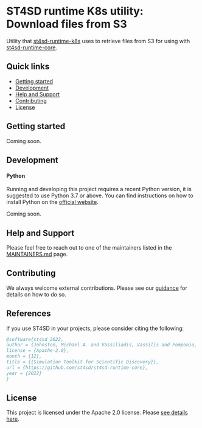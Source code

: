 # ST4SD runtime K8s utility: Download files from S3

Utility that [st4sd-runtime-k8s](https://github.com/st4sd/st4sd-runtime-k8s) uses to retrieve files from S3 for using with [st4sd-runtime-core](https://github.com/st4sd/st4sd-runtime-k8s).

## Quick links

- [Getting started](#getting-started)
- [Development](#development)
- [Help and Support](#help-and-support)
- [Contributing](#contributing)
- [License](#license)

## Getting started

Coming soon.

## Development

#### Python

Running and developing this project requires a recent Python version, it is suggested to use Python 3.7 or above. You
can find instructions on how to install Python on the [official website](https://www.python.org/downloads/).

Coming soon.

## Help and Support

Please feel free to reach out to one of the maintainers listed in the [MAINTAINERS.md](MAINTAINERS.md) page.

## Contributing 

We always welcome external contributions. Please see our [guidance](CONTRIBUTING.md) for details on how to do so.

## References

If you use ST4SD in your projects, please consider citing the following:

```bibtex
@software{st4sd_2022,
author = {Johnston, Michael A. and Vassiliadis, Vassilis and Pomponio, Alessandro and Pyzer-Knapp, Edward},
license = {Apache-2.0},
month = {12},
title = {{Simulation Toolkit for Scientific Discovery}},
url = {https://github.com/st4sd/st4sd-runtime-core},
year = {2022}
}
```

## License

This project is licensed under the Apache 2.0 license. Please [see details here](LICENSE.md).
